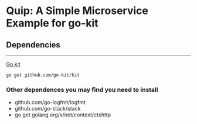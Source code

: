 # Quip: A Simple Microservice Example for go-kit


## Dependencies
----

[Go kit](https://gokit.io/)
    
    go get github.com/go-kit/kit

### Other dependences you may find you need to install

* github.com/go-logfmt/logfmt
* github.com/go-stack/stack
* go get golang.org/x/net/context/ctxhttp
